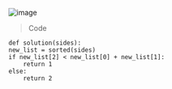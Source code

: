 ![image](https://user-images.githubusercontent.com/115756142/236095440-96811044-62f8-4cfe-9e6c-c07f0bb4f8ed.png)

> Code

    def solution(sides):
    new_list = sorted(sides)
    if new_list[2] < new_list[0] + new_list[1]:
        return 1
    else:
        return 2

